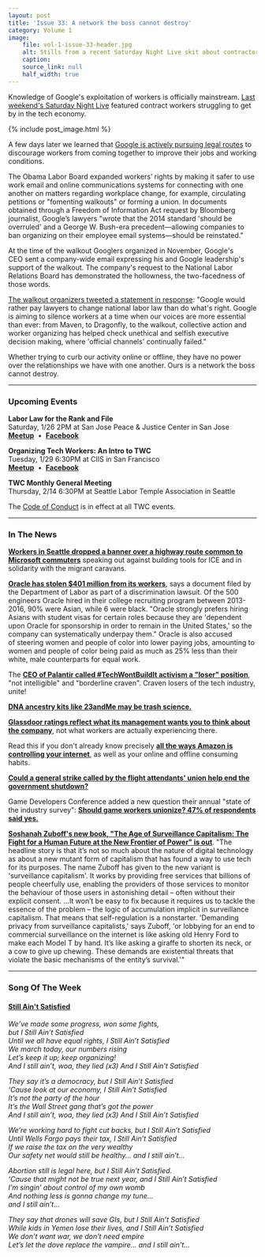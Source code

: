 ```yaml
---
layout: post
title: 'Issue 33: A network the boss cannot destroy'
category: Volume 1
image:
    file: vol-1-issue-33-header.jpg
    alt: Stills from a recent Saturday Night Live skit about contractors at Google
    caption: 
    source_link: null
    half_width: true
---
```


<!-- Content imported from: https://mailchi.mp/68ae1b33597d/tech-workers-coalition-update-1317269?e=dbff030191 -->

Knowledge of Google's exploitation of workers is officially mainstream. [Last weekend's Saturday Night Live](http://) featured contract workers struggling to get by in the tech economy.

<!--excerpt-->

{% include post_image.html %}
  
A few days later we learned that [Google is actively pursuing legal routes](http://wired.com/story/google-wanted-prohibit-workers-organizing-by-email/) to discourage workers from coming together to improve their jobs and working conditions.  
  
The Obama Labor Board expanded workers’ rights by making it safer to use work email and online communications systems for connecting with one another on matters regarding workplace change, for example, circulating petitions or "fomenting walkouts" or forming a union. In documents obtained through a Freedom of Information Act request by Bloomberg journalist, Google’s lawyers "wrote that the 2014 standard 'should be overruled' and a George W. Bush-era precedent—allowing companies to ban organizing on their employee email systems—should be reinstated."  
  
At the time of the walkout Googlers organized in November, Google's CEO&nbsp;sent a company-wide email expressing his and Google leadership's support of the walkout. The company's request to the National Labor Relations Board has demonstrated the hollowness, the two-facedness of those words.  
  
[The walkout organizers tweeted a statement&nbsp;in response](https://twitter.com/GoogleWalkout/status/1088442622119686144): "Google would rather pay lawyers to change national labor law than do what's right. Google is aiming to silence workers at a time when our voices are more essential than ever: from Maven, to Dragonfly, to the walkout, collective action and worker organizing has helped check unethical and selfish executive decision making, where 'official channels'&nbsp;continually failed."  
  
Whether trying to curb our activity online or offline, they have no power over the relationships we have with one another. Ours is a network the boss cannot destroy.

***

###  Upcoming Events

 **Labor Law for the Rank and File**  
Saturday, 1/26 2PM at San Jose Peace & Justice Center in San Jose  
[**Meetup**](https://www.meetup.com/Tech-Workers-Coalition/events/257992821/)&nbsp; •&nbsp; [**Facebook**](https://www.facebook.com/events/2283804631859318/)  
  
**Organizing Tech Workers: An Intro to TWC**  
Tuesday, 1/29 6:30PM at CIIS in San Francisco  
[**Meetup**](https://www.meetup.com/Tech-Workers-Coalition/events/258075183/)&nbsp; •&nbsp; [**Facebook**](https://www.facebook.com/events/2124506747879864/)  
  
**TWC Monthly General Meeting**  
Thursday, 2/14 6:30PM at Seattle Labor Temple Association in Seattle

The [Code of Conduct](https://techworkerscoalition.org/community-guide/) is in effect at all TWC events.

***

###  In The News

[**Workers in Seattle dropped a banner over a highway route common to Microsoft commuters**](https://twitter.com/techworkersco/status/1088568748980588544) speaking out against building tools for ICE and in solidarity with the migrant caravans.  
  
[**Oracle has stolen $401 million from its workers**](https://www.wired.com/story/feds-also-say-that-oracle-underpaid-women-and-minorities/), says a document filed by the Department of Labor as part of a discrimination lawsuit. Of the 500 engineers Oracle hired in their college recruiting program between 2013-2016, 90% were Asian, while 6 were black. "Oracle strongly prefers hiring Asians with student visas for certain roles because they are 'dependent upon Oracle for sponsorship in order to remain in the United States,'&nbsp;so the company can systematically underpay them."&nbsp;Oracle is also accused of&nbsp;steering women and people of color into lower paying jobs, amounting to women and people of color being paid as much as 25% less than their white, male counterparts for equal work.&nbsp;  
  
The [**CEO of Palantir called #TechWontBuildIt activism a "loser" position**](https://www.cnbc.com/2019/01/23/palantir-ceo-rips-silicon-valley-peers-for-sowing-seeds-of-division.html), "not intelligible" and "borderline craven". Craven losers of the tech industry, unite!&nbsp;  
  
[**DNA ancestry kits like 23andMe may be trash science.**](https://www.cbc.ca/news/technology/dna-ancestry-kits-twins-marketplace-1.4980976)  
  
[**Glassdoor ratings reflect what its management wants you to think about the company**](https://outline.com/y4krPm), not what workers are actually experiencing there.  
  
Read this if you don't already know precisely [**all the ways Amazon is controlling your internet**](https://gizmodo.com/i-tried-to-block-amazon-from-my-life-it-was-impossible-1830565336), as well as your online and offline consuming habits.  
  
[**Could a general strike called by the flight attendants' union help end the government shutdown?**](https://www.popularmechanics.com/flight/airlines/a26009774/government-shutdown-general-strike/)  
  
Game Developers Conference added a new question their annual "state of the industry survey": [**Should game workers unionize? 47% of respondents said yes.**](https://www.engadget.com/2019/01/24/nearly-half-of-game-developers-want-to-unionize/)  
  
[**Soshanah Zuboff's new book, "The Age of Surveillance Capitalism: The Fight for a Human Future at the New Frontier of Power" is out**](https://www.theguardian.com/technology/2019/jan/20/shoshana-zuboff-age-of-surveillance-capitalism-google-facebook).&nbsp;"The headline story is that it’s not so much about the nature of digital technology as about a new mutant form of capitalism that has found a way to use tech for its purposes. The name Zuboff has given to the new variant is 'surveillance capitalism'. It works by providing free services that billions of people cheerfully use, enabling the providers of those services to monitor the behaviour of those users in astonishing detail – often without their explicit consent. ...It won’t be easy to fix because it requires us to tackle the essence of the problem – the logic of accumulation implicit in surveillance capitalism. That means that self-regulation is a nonstarter. 'Demanding privacy from surveillance capitalists,'&nbsp;says Zuboff, 'or lobbying for an end to commercial surveillance on the internet is like asking old Henry Ford to make each Model T by hand. It’s like asking a giraffe to shorten its neck, or a cow to give up chewing. These demands are existential threats that violate the basic mechanisms of the entity’s survival.'"

***

### Song Of The Week

#### [**Still Ain't Satisfied**](https://youtu.be/F8WGSGdbM24)

  
_We’ve made some progress, won some fights,_  
_but I Still Ain’t Satisfied_  
_Until we all have equal rights, I Still Ain’t Satisfied_  
_We march today, our numbers rising_  
_Let’s keep it up; keep organizing!_  
_And I still ain’t, woa, they lied (x3) And I Still Ain’t Satisfied_  

_They say it’s a democracy, but I Still Ain’t Satisfied_  
_‘Cause look at our economy, I Still Ain’t Satisfied_  
_It’s not the party of the hour_  
_It’s the Wall Street gang that’s got the power_  
_And I still ain’t, woa, they lied (x3) And I Still Ain’t Satisfied_  

_We’re working hard to fight cut backs, but I Still Ain’t Satisfied_  
_Until Wells Fargo pays their tax, I Still Ain’t Satisfied_  
_If we raise the tax on the very wealthy_  
_Our safety net would still be healthy... and I still ain’t..._  

_Abortion still is legal here, but I Still Ain’t Satisfied._  
_‘Cause that might not be true next year, and I Still Ain’t Satisfied_  
_I’m singin’ about control of my own womb_  
_And nothing less is gonna change my tune..._  
_and I still ain’t..._  

_They say that drones will save GIs, but I Still Ain’t Satisfied_  
_While kids in Yemen lose their lives, and I Still Ain’t Satisfied_  
_We don’t want war, we don’t need empire_  
_Let’s let the dove replace the vampire... and I still ain’t..._   
